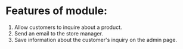 <h1>Features of module: </h1> 
<ol>
  <li>Allow customers to inquire about a product.</li>
  <li>Send an email to the store manager.</li>
  <li>Save information about the customer's inquiry on the admin page.</li>
</ol> 

